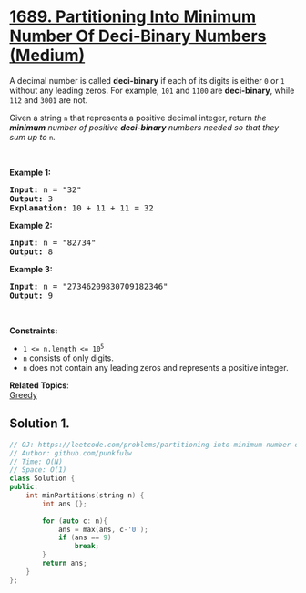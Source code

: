 # [1689. Partitioning Into Minimum Number Of Deci-Binary Numbers (Medium)](https://leetcode.com/problems/partitioning-into-minimum-number-of-deci-binary-numbers/)

<p>A decimal number is called <strong>deci-binary</strong> if each of its digits is either <code>0</code> or <code>1</code> without any leading zeros. For example, <code>101</code> and <code>1100</code> are <strong>deci-binary</strong>, while <code>112</code> and <code>3001</code> are not.</p>

<p>Given a string <code>n</code> that represents a positive decimal integer, return <em>the <strong>minimum</strong> number of positive <strong>deci-binary</strong> numbers needed so that they sum up to </em><code>n</code><em>.</em></p>

<p>&nbsp;</p>
<p><strong>Example 1:</strong></p>

<pre><strong>Input:</strong> n = "32"
<strong>Output:</strong> 3
<strong>Explanation:</strong> 10 + 11 + 11 = 32
</pre>

<p><strong>Example 2:</strong></p>

<pre><strong>Input:</strong> n = "82734"
<strong>Output:</strong> 8
</pre>

<p><strong>Example 3:</strong></p>

<pre><strong>Input:</strong> n = "27346209830709182346"
<strong>Output:</strong> 9
</pre>

<p>&nbsp;</p>
<p><strong>Constraints:</strong></p>

<ul>
	<li><code>1 &lt;= n.length &lt;= 10<sup>5</sup></code></li>
	<li><code>n</code> consists of only digits.</li>
	<li><code>n</code> does not contain any leading zeros and represents a positive integer.</li>
</ul>

**Related Topics**:  
[Greedy](https://leetcode.com/tag/greedy/)

## Solution 1.

```cpp
// OJ: https://leetcode.com/problems/partitioning-into-minimum-number-of-deci-binary-numbers/
// Author: github.com/punkfulw
// Time: O(N)
// Space: O(1)
class Solution {
public:
    int minPartitions(string n) {
        int ans {};
        
        for (auto c: n){
            ans = max(ans, c-'0');
            if (ans == 9)
                break;
        }
        return ans;
    }
};
```
